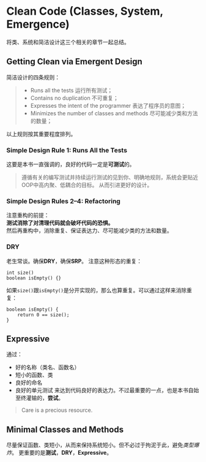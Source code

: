 # Clean Code (Classes, System, Emergence)

将类、系统和简洁设计这三个相关的章节一起总结。

## Getting Clean via Emergent Design

简洁设计的四条规则：
> * Runs all the tests
> 运行所有测试；
> * Contains no duplication
> 不可重复；
> * Expresses the intent of the programmer
> 表达了程序员的意图；
> * Minimizes the number of classes and methods
> 尽可能减少类和方法的数量；

以上规则按其重要程度排列。

### Simple Design Rule 1: Runs All the Tests
这要是本书一直强调的，良好的代码一定是**可测试**的。
> 遵循有关的编写测试并持续运行测试的见到你、明确地规则，系统会更贴近OOP中高内聚、低耦合的目标。
> 从而引进更好的设计。

### Simple Design Rules 2–4: Refactoring
注意重构的前提：  
**测试消除了对清理代码就会破坏代码的恐惧。**  
然后再重构中，消除重复、保证表达力、尽可能减少类的方法和数量。

### DRY
老生常谈。确保**DRY**，确保**SRP**。
注意这种形态的重复：
```
int size()
boolean isEmpty() {}
```
如果`size()`跟`isEmpty()`是分开实现的，那么也算重复。可以通过这样来消除重复：
```
boolean isEmpty() {
    return 0 == size();
}
```

## Expressive
通过：
* 好的名称（类名、函数名）
* 短小的函数、类
* 良好的命名
* 良好的单元测试
来达到代码良好的表达力。不过最重要的一点，也是本书自始至终灌输的，**尝试**。
> Care is a precious resource.

## Minimal Classes and Methods
尽量保证函数、类短小，从而来保持系统短小。但不必过于拘泥于此，避免*类型爆炸*。
更重要的是**测试**，**DRY**，**Expressive**。
